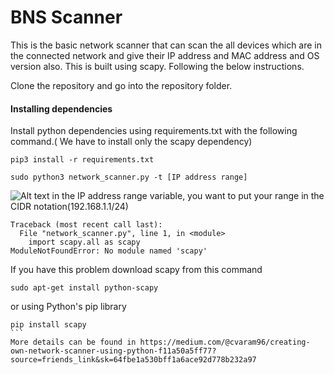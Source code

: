 # BNS Scanner 
This is the basic network scanner that can scan the all devices which are in the connected network and give their IP address and MAC address and OS version also. This is built using scapy.
Following the below instructions.

Clone the repository and go into the repository folder.

#### Installing dependencies

Install python dependencies using requirements.txt with the following command.( We have to install only the scapy dependency)

``pip3 install -r requirements.txt``

``sudo python3 network_scanner.py -t [IP address range]``

![Alt text](https://user-images.githubusercontent.com/11618498/67461951-c265e480-f668-11e9-9598-8eb996cf0d25.png)
in the IP address range variable, you want to put your range in the CIDR notation(192.168.1.1/24)

```
Traceback (most recent call last):
  File "network_scanner.py", line 1, in <module>
    import scapy.all as scapy
ModuleNotFoundError: No module named 'scapy'
```

 If you have this problem download scapy from this command
 
 ```
sudo apt-get install python-scapy
```
or using Python's pip library
````
pip install scapy
```
More details can be found in https://medium.com/@cvaram96/creating-own-network-scanner-using-python-f11a50a5ff77?source=friends_link&sk=64fbe1a530bff1a6ace92d778b232a97


